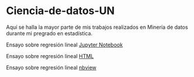 # Ciencia-de-datos-UN
Aquí se halla la mayor parte de mis trabajos realizados en Minería de datos durante mi pregrado en estadística. 

Ensayo sobre regresión lineal [Jupyter Notebook](https://github.com/Jefferson443/Ciencia-de-datos-UN/blob/main/Ensayo%20-%20Regresi%C3%B3n%20Lineal.ipynb)

Ensayo sobre regresión lineal [HTML](https://github.com/Jefferson443/Ciencia-de-datos-UN/blob/main/Ensayo%20-%20Regresi%C3%B3n%20Lineal.ipynb)

Ensayo sobre regresión lineal [nbview](https://github.com/Jefferson443/Ciencia-de-datos-UN/blob/main/Ensayo%20-%20Regresi%C3%B3n%20Lineal.ipynb)
